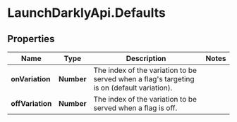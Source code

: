 # LaunchDarklyApi.Defaults

## Properties
Name | Type | Description | Notes
------------ | ------------- | ------------- | -------------
**onVariation** | **Number** | The index of the variation to be served when a flag&#39;s targeting is on (default variation). | 
**offVariation** | **Number** | The index of the variation to be served when a flag is off. | 


